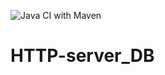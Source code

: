 ![Java CI with Maven](https://github.com/97krihop/HTTP-server_DB/workflows/Java%20CI%20with%20Maven/badge.svg)
# HTTP-server_DB
